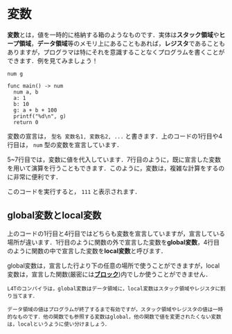 <script src="https://cdn.lordicon.com/xdjxvujz.js"></script>

# 変数

**変数**とは，値を一時的に格納する箱のようなものです．実体は**スタック領域**や**ヒープ領域**，**データ領域**等のメモリ上にあることもあれば，**レジスタ**であることもありますが，プログラマは特にそれを意識することなくプログラムを書くことができます．例を見てみましょう！

```
num g

func main() -> num
  num a, b
  a: 1
  b: 10
  g: a + b + 100
  printf("%d\n", g)
  return 0

```

変数の宣言は， `型名 変数名1, 変数名2, ...` と書きます．上のコードの1行目や4行目は， `num` 型の変数を宣言しています．

5~7行目では，変数に値を代入しています．7行目のように，既に宣言した変数を用いて演算を行うこともできます．このように，変数は，複雑な計算をするのに非常に便利です．

このコードを実行すると， `111` と表示されます．

## global変数とlocal変数

上のコードの1行目と4行目ではどちらも変数を宣言していますが，宣言している場所が違います．1行目のように関数の外で宣言した変数を**global変数**，4行目のように関数の中で宣言した変数を**local変数**と呼びます．

global変数は，宣言した行より下の任意の場所で使うことができますが，local変数は，宣言した関数(厳密には[**ブロック**](/compound.html))内でしか使うことができません．

```admonish tip title="レベルアップ"
L4Tのコンパイラは，global変数はデータ領域に，local変数はスタック領域やレジスタに割り当てます．

データ領域の値はプログラムが終了するまで有効ですが，スタック領域やレジスタの値は一時的なものです．他の関数でも参照する変数はglobal，他の関数で値を変更されたくない変数は，localというように使い分けましょう．
```
